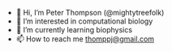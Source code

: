 - 👋 Hi, I’m Peter Thompson (@mightytreefolk)
- 👀 I’m interested in computational biology
- 🌱 I’m currently learning biophysics
- 📫 How to reach me thomppj@gmail.com

<!---
mightytreefolk/mightytreefolk is a ✨ special ✨ repository because its `README.md` (this file) appears on your GitHub profile.
You can click the Preview link to take a look at your changes.
--->
